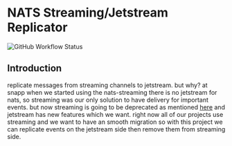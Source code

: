 # NATS Streaming/Jetstream Replicator

![GitHub Workflow Status](https://img.shields.io/github/workflow/status/snapp-incubator/stan-js-replicator/ci?label=ci&logo=github&style=flat-square)

## Introduction

replicate messages from streaming channels to jetstream. but why?
at snapp when we started using the nats-streaming there is no jetstream for nats,
so streaming was our only solution to have delivery for important events.
but now streaming is going to be deprecated as mentioned [here](https://github.com/nats-io/nats-streaming-server#warning--deprecation-notice-warning) and jetstream
has new features which we want. right now all of our projects use streaming and
we want to have an smooth migration so with this project we can replicate events
on the jetstream side then remove them from streaming side.
